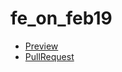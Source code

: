 # fe_on_feb19
 - [Preview](https://mgrinko.github.io/fe_on_feb19/)
 - [PullRequest](https://github.com/mgrinko/fe_on_feb19/pull/1/files)

